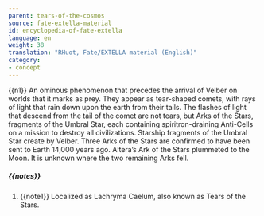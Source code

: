 ```yaml
---
parent: tears-of-the-cosmos
source: fate-extella-material
id: encyclopedia-of-fate-extella
language: en
weight: 38
translation: "RHuot, Fate/EXTELLA material (English)"
category:
- concept
---
```


{{n1}}
An ominous phenomenon that precedes the arrival of Velber on worlds that it marks as prey.
They appear as tear-shaped comets, with rays of light that rain down upon the earth from their tails.
The flashes of light that descend from the tail of the comet are not tears, but Arks of the Stars, fragments of the Umbral Star, each containing spiritron-draining Anti-Cells on a mission to destroy all civilizations.
Starship fragments of the Umbral Star create by Velber. Three Arks of the Stars are confirmed to have been sent to Earth 14,000 years ago.
Altera’s Ark of the Stars plummeted to the Moon. It is unknown where the two remaining Arks fell.

##### {{notes}}

1. {{note1}} Localized as Lachryma Caelum, also known as Tears of the Stars.
